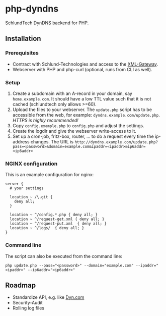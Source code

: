 php-dyndns
==========

SchlundTech DynDNS backend for PHP.

Installation
------------

### Prerequisites

- Contract with Schlund-Technologies and access to the [XML-Gateway](http://www.schlundtech.com/services/xml-gateway/).
- Webserver with PHP and php-curl (optional, runs from CLI as well).

### Setup

1. Create a subdomain with an A-record in your domain, say `home.example.com`. It should have a low TTL value such that it is not cached (schlundtech only allows >=60).
2. Upload the files to your webserver. The `update.php` script has to be accessible from the web, for example: `dyndns.example.com/update.php`. *HTTPS is highly recommended!*
3. Copy `config.example.php` to `config.php` and adjust the settings.
4. Create the logdir and give the webserver write-access to it.
5. Set up a cron-job, fritz-box, router, ... to do a request every time the ip-address changes. The URL is `http://dyndns.example.com/update.php?pass=<password>&domain=example.com&ipaddr=<ipaddr>&ip6addr=<ip6addr>`

### NGINX configuration

This is an example configuration for nginx:

```
server {
  # your settings

  location ~ /\.git {
    deny all;
  }

  location ~ ^/config.*.php { deny all; }
  location ~ ^/request-get.xml { deny all; }
  location ~ ^/request-put.xml  { deny all; }
  location ~ ^/logs/  { deny all; }
}
```

### Command line

The script can also be executed from the command line:

```
php update.php --pass="<password>" --domain="example.com" --ipaddr="<ipaddr>" --ip6addr="<ip6addr>"
```

Roadmap
-------

- Standardize API, e.g. like [Dyn.com](http://dyn.com/support/developers/api/perform-update/)
- Security-Audit
- Rolling log files
